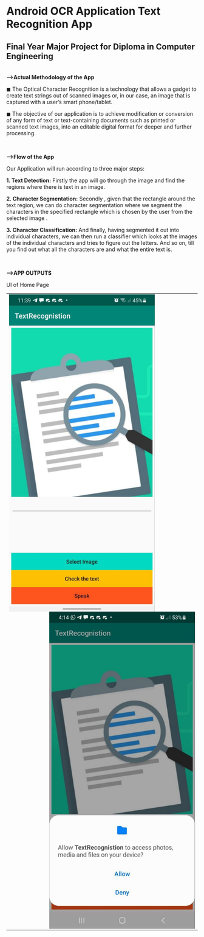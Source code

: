 <h1>Android OCR Application Text Recognition App</h1>
<h2>Final Year Major Project for Diploma in Computer Engineering</h2>
<br>
<strong>-->Actual Methodology of the App</strong>
<p>◼ The Optical Character Recognition is a technology that allows a gadget to create text strings out of scanned images or, in our case, an image that is captured with a user’s smart phone/tablet.</p>
<p>◼ The objective of our application is to achieve modification or conversion of any form of text or text-containing documents such as printed or scanned text images, into an editable digital format for deeper and further processing.</p>
<br>

<strong>-->Flow of the App</strong>
<p>Our Application will run according to three major steps:

<strong>1. Text Detection:</strong> Firstly the app will go through the image and find the
regions where there is text in an image.

<strong>2. Character Segmentation:</strong> Secondly , given that the rectangle around the text
region, we can do character segmentation where we segment the characters in
the specified rectangle which is chosen by the user from the selected image .

<strong>3. Character Classification:</strong> And finally, having segmented it out into
individual characters, we can then run a classifier which looks at the images of
the individual characters and tries to figure out the letters. And so on, till you
find out what all the characters are and what the entire text is.</p>
<br>

<strong>-->APP OUTPUTS</strong>
<p>UI of Home Page</p>
<table><tr>
<td>
  <!-- <p align="left" style="padding: 10px">
    <img alt="Homepage" src="/outputs/HomePageUI.jpg" height = "600" width="300">
    <br>
  </p> 
  <p align="right" style="padding: 10px">
    <img alt="permissions" src="/outputs/permissions.jpg" height = "600" width="300">
    <br>
  </p>  -->
  <img align="left" alt="Coding" width="384" src="/outputs/HomePageUI.jpg">
  <img align="right" alt="Coding" width="384" src="/outputs/permissions.jpg">
</td>
</tr></table>